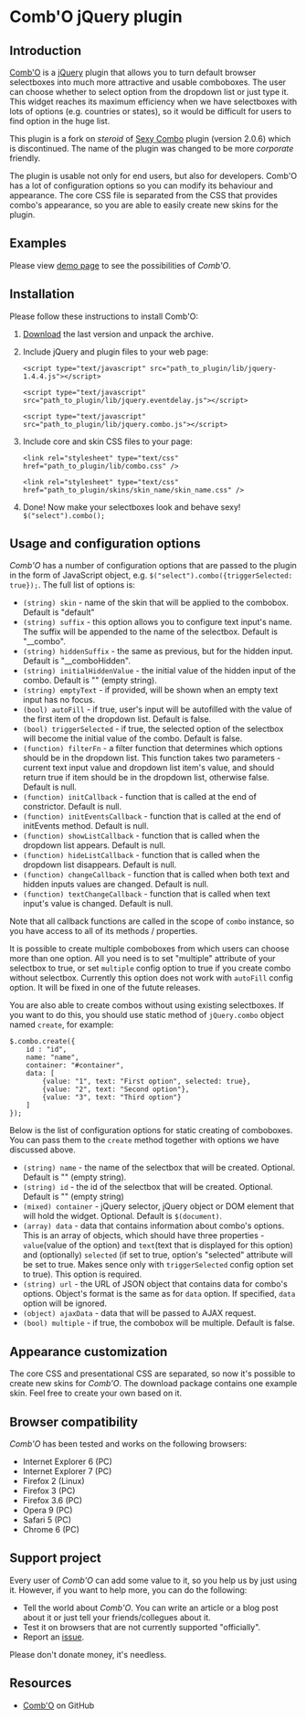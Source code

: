 # Comb'O jQuery plugin

## Introduction

[Comb'O][1] is a [jQuery][2] plugin that allows you to turn default browser selectboxes into much more attractive and usable comboboxes. The user can choose whether to select option from the dropdown list or just type it. This widget reaches its maximum efficiency when we have selectboxes with lots of options (e.g. countries or states), so it would be difficult for users to find option in the huge list.

This plugin is a fork on *steroid* of [Sexy Combo][3] plugin (version 2.0.6) which is discontinued.
The name of the plugin was changed to be more *corporate* friendly.

The plugin is usable not only for end users, but also for developers. Comb'O has a lot of configuration options so you can modify its behaviour and appearance. The core CSS file is separated from the CSS that provides combo's appearance, so you are able to easily create new skins for the plugin.

## Examples

Please view [demo page][4] to see the possibilities of *Comb'O*.

## Installation

Please follow these instructions to install Comb'O:

1.  [Download][5] the last version and unpack the archive.

2.  Include jQuery and plugin files to your web page:

    `<script type="text/javascript" src="path_to_plugin/lib/jquery-1.4.4.js"></script>`

    `<script type="text/javascript" src="path_to_plugin/lib/jquery.eventdelay.js"></script>`

    `<script type="text/javascript" src="path_to_plugin/lib/jquery.combo.js"></script>`

3.  Include core and skin CSS files to your page:

    `<link rel="stylesheet" type="text/css" href="path_to_plugin/lib/combo.css" />`

    `<link rel="stylesheet" type="text/css" href="path_to_plugin/skins/skin_name/skin_name.css" />`

4.  Done! Now make your selectboxes look and behave sexy! `$("select").combo();`

## Usage and configuration options

*Comb'O* has a number of configuration options that are passed to the plugin in the form of JavaScript object, e.g. `$("select").combo({triggerSelected: true});`. The full list of options is:

*   `(string) skin` - name of the skin that will be applied to the combobox. Default is "default"
*   `(string) suffix` - this option allows you to configure text input's name. The suffix will be appended to the name of the selectbox. Default is "__combo".
*   `(string) hiddenSuffix` - the same as previous, but for the hidden input. Default is "__comboHidden".
*   `(string) initialHiddenValue` - the initial value of the hidden input of the combo. Default is "" (empty string).
*   `(string) emptyText` - if provided, will be shown when an empty text input has no focus.
*   `(bool) autoFill` - if true, user's input will be autofilled with the value of the first item of the dropdown list. Default is false.
*   `(bool) triggerSelected` - if true, the selected option of the selectbox will become the initial value of the combo. Default is false.
*   `(function) filterFn` - a filter function that determines which options should be in the dropdown list. This function takes two parameters - current text input value and dropdown list item's value, and should return true if item should be in the dropdown list, otherwise false. Default is null.
*   `(function) initCallback` - function that is called at the end of constrictor. Default is null.
*   `(function) initEventsCallback` - function that is called at the end of initEvents method. Default is null.
*   `(function) showListCallback` - function that is called when the dropdown list appears. Default is null.
*   `(function) hideListCallback` - function that is called when the dropdown list disappears. Default is null.
*   `(function) changeCallback` - function that is called when both text and hidden inputs values are changed. Default is null.
*   `(function) textChangeCallback` - function that is called when text input's value is changed. Default is null.

Note that all callback functions are called in the scope of `combo` instance, so you have access to all of its methods / properties.

It is possible to create multiple comboboxes from which users can choose more than one option. All you need is to set "multiple" attribute of your selectbox to true, or set `multiple` config option to true if you create combo without selectbox. Currently this option does not work with `autoFill` config option. It will be fixed in one of the futute releases.



You are also able to create combos without using existing selectboxes. If you want to do this, you should use static method of `jQuery.combo` object named `create`, for example:

    $.combo.create({
        id : "id",
        name: "name",
        container: "#container",
        data: [
            {value: "1", text: "First option", selected: true},
            {value: "2", text: "Second option"},
            {value: "3", text: "Third option"}
        ]
    });

Below is the list of configuration options for static creating of comboboxes. You can pass them to the `create` method together with options we have discussed above.

*   `(string) name` - the name of the selectbox that will be created. Optional. Default is "" (empty string).
*   `(string) id` - the id of the selectbox that will be created. Optional. Default is "" (empty string)
*   `(mixed) container` - jQuery selector, jQuery object or DOM element that will hold the widget. Optional. Default is `$(document)`.
*   `(array) data` - data that contains information about combo's options. This is an array of objects, which should have three properties - `value`(value of the option) and `text`(text that is displayed for this option) and (optionally) `selected` (if set to true, option's "selected" attribute will be set to true. Makes sence only with `triggerSelected` config option set to true). This option is required.
*   `(string) url` - the URL of JSON object that contains data for combo's options. Object's format is the same as for `data` option. If specified, `data` option will be ignored.
*   `(object) ajaxData` - data that will be passed to AJAX request.
*   `(bool) multiple` - if true, the combobox will be multiple. Default is false.

## Appearance customization

The core CSS and presentational CSS are separated, so now it's possible to create new skins for *Comb'O*. The download package contains one example skin. Feel free to create your own based on it.

## Browser compatibility

*Comb'O* has been tested and works on the following browsers:

*   Internet Explorer 6 (PC)
*   Internet Explorer 7 (PC)
*   Firefox 2 (Linux)
*   Firefox 3 (PC)
*   Firefox 3.6 (PC)
*   Opera 9 (PC)
*   Safari 5 (PC)
*   Chrome 6 (PC)

## Support project

Every user of *Comb'O* can add some value to it, so you help us by just using it. However, if you want to help more, you can do the following:

*   Tell the world about *Comb'O*. You can write an article or a blog post about it or just tell your friends/collegues about it.
*   Test it on browsers that are not currently supported "officially".
*   Report an [issue][6].

Please don't donate money, it's needless.

## Resources

*   [Comb'O][1] on GitHub

 [1]: http://github.com/nowhereman/jquery.combo.js
 [2]: http://jquery.com
 [3]: http://code.google.com/p/sexy-combo
 [4]: http://github.com/nowhereman/jquery.combo.js/examples/index.html
 [5]: http://github.com/nowhereman/jquery.combo.js/archives/master
 [6]: http://github.com/nowhereman/jquery.combo.js/issues

